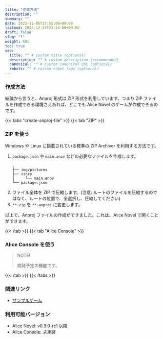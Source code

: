 ```yaml
---
title: "作成方法"
description: ""
summary: ""
date: 2023-11-05T17:55:00+09:00
lastmod: 2024-12-25T23:24:00+09:00
draft: false
slug: "1"
weight: 601
toc: true
seo:
  title: "" # custom title (optional)
  description: "" # custom description (recommended)
  canonical: "" # custom canonical URL (optional)
  robots: "" # custom robot tags (optional)
---
```


### 作成方法

結論から言うと、Anproj 形式は ZIP 形式を利用しています。つまり ZIP ファイルを作成できる環境さえあれば、どこでも Alice Novel のゲームが作成できるのです。

{{< tabs "create-anproj-file" >}}
{{< tab "ZIP" >}}

### ZIP を使う

Windows や Linux に搭載されている標準の ZIP Archiver を利用する方法です。

1. `package.json` や `main.anov` などの必要なファイルを作成します。
    ```
    .
    ├── img/pictures
    ├── story
    │     └── main.anov
    └── package.json
    ```
1. ファイル全体を ZIP で圧縮します。(注意: ルートのファイルを圧縮するのではなく、ルートの位置で、全選択し、圧縮してください)
1. `**.zip` を `**.anproj` に変更します。

以上で、Anproj ファイルの作成ができました。これは、Alice Novel で開くことができます。

{{< /tab >}}
{{< tab "Alice Console" >}}

### Alice Console を使う

> NOTE!
> 
> 開発予定の機能です。

{{< /tab >}}
{{< /tabs >}}

### 関連リンク

- [サンプルゲーム](https://github.com/AliceNovel/SampleGames)

### 利用可能バージョン

- Alice Novel: v0.9.0-rc1 以降
- Alice Console: *未実装*

